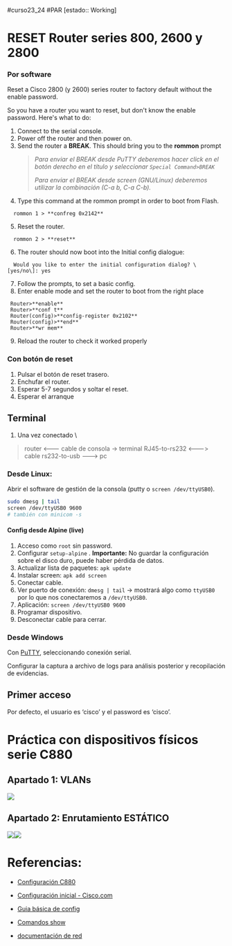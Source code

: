 #curso23_24 #PAR [estado:: Working] 

# RESET Router series 800, 2600 y 2800

### Por software
Reset a Cisco 2800 (y 2600) series router to factory default without the enable password.

So you have a router you want to reset, but don't know the enable password. Here's what to do:
1. Connect to the serial console.
2. Power off the router and then power on.
3. Send the router a **BREAK**. This should bring you to the **rommon** prompt
    > *Para enviar el BREAK desde PuTTY deberemos hacer click en el botón derecho en el título y seleccionar `Special Command>BREAK`*
    >
    > *Para enviar el BREAK desde screen (GNU/Linux) deberemos utilizar la combinación (C-a b, C-a C-b).*
4. Type this command at the rommon prompt in order to boot from Flash.
```ios
  rommon 1 > **confreg 0x2142**
```
5. Reset the router.
```ios
  rommon 2 > **reset**
```
6. The router should now boot into the Initial config dialogue:
```ios
  Would you like to enter the initial configuration dialog? \[yes/no\]: yes
```
7. Follow the prompts, to set a basic config.
8. Enter enable mode and set the router to boot from the right place
```ios
 Router>**enable**
 Router>**conf t**
 Router(config)>**config-register 0x2102**
 Router(config)>**end**
 Router>**wr mem**
```
9. Reload the router to check it worked properly


### Con botón de reset
1. Pulsar el botón de reset trasero.
2. Enchufar el router.
3. Esperar 5-7 segundos y soltar el reset.
4. Esperar el arranque


## Terminal

1. Una vez conectado \
> router <--- cable de consola -> terminal RJ45-to-rs232 <---> cable rs232-to-usb ---> pc

### Desde Linux:
Abrir el software de gestión de la consola (putty o `screen /dev/ttyUSB0`).
```bash
sudo dmesg | tail
screen /dev/ttyUSB0 9600
# también con minicom -s
```


#### Config desde Alpine (live)
1. Acceso como `root` sin password.
2. Configurar `setup-alpine` . **Importante:** No guardar la configuración sobre el disco duro, puede haber pérdida de datos.
3. Actualizar lista de paquetes: `apk update`
4. Instalar screen: `apk add screen`
5. Conectar cable.
6. Ver puerto de conexión: `dmesg | tail` -> mostrará algo como `ttyUSB0` por lo que nos conectaremos a `/dev/ttyUSB0`.
7. Aplicación: `screen /dev/ttyUSB0 9600`
8. Programar dispositivo.
9. Desconectar cable para cerrar.

### Desde Windows 
Con [PuTTY](https://teklager.se/en/knowledge-base/serial-connection-putty-windows/), seleccionando conexión serial. 

Configurar la captura a archivo de logs para análisis posterior y recopilación de evidencias.



## Primer acceso

Por defecto, el usuario es ‘cisco’ y el password es ‘cisco’.

# Práctica con dispositivos físicos serie C880
## Apartado 1: VLANs
![](pub23/par/assets/cisco-fisico-vlan.png)
## Apartado 2: Enrutamiento ESTÁTICO
![](pub23/par/assets/cisco-fisico-static-route.png)![](pub23/par/assets/cisco-fisico-static-route-result.png)


# Referencias:
+ [Configuración C880](https://www.networkstraining.com/basic-cisco-800-router-configuration-for-internet-access/)
+ [Configuración inicial - Cisco.com](https://www.cisco.com/c/en/us/td/docs/routers/access/800/hardware/installation/guide/800HIG/initalconfig.html)
+ [Guia básica de config](https://www.cisco.com/c/en/us/td/docs/routers/access/800/software/configuration/guide/SCG800Guide/SCG800_Guide_BookMap_chapter_010.pdf)

+ [Comandos show](https://www.solvetic.com/tutoriales/article/170-comandos-cisco-show/)
+ [documentación de red](https://ccnadesdecero.es/documentacion-red/)
